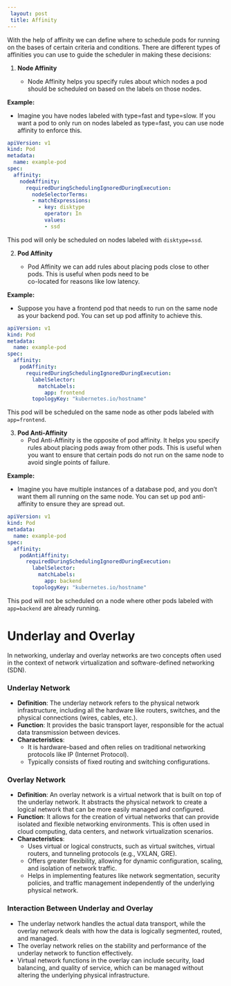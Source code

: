 ```yaml
---
 layout: post
 title: Affinity
---
```

 
With the help of affinity we can define where to schedule pods for running on the bases of certain criteria and conditions. There are different types of affinities you can use to guide the scheduler in making these decisions:


1. **Node Affinity**
        
   - Node Affinity helps you specify rules about which nodes a pod should be scheduled on based on the labels 
     on those nodes.

**Example:**
 
- Imagine you have nodes labeled with type=fast and type=slow. If you want a pod to only run on nodes labeled as 
  type=fast, you can use node affinity to enforce this.

```yaml
apiVersion: v1
kind: Pod
metadata:
  name: example-pod
spec:
  affinity:
    nodeAffinity:
      requiredDuringSchedulingIgnoredDuringExecution:
        nodeSelectorTerms:
        - matchExpressions:
          - key: disktype
            operator: In
            values:
            - ssd
```
This pod will only be scheduled on nodes labeled with `disktype=ssd`.


2. **Pod Affinity**

   - Pod Affinity we can add rules about placing pods close to other pods. This is useful when pods need to be  
     co-located for reasons like low latency.

**Example:**
     
- Suppose you have a frontend pod that needs to run on the same node as your backend pod. You can set up pod 
  affinity to achieve this.

```yaml
apiVersion: v1
kind: Pod
metadata:
  name: example-pod
spec:
  affinity:
    podAffinity:
      requiredDuringSchedulingIgnoredDuringExecution:
        labelSelector:
          matchLabels:
            app: frontend
        topologyKey: "kubernetes.io/hostname"
```
This pod will be scheduled on the same node as other pods labeled with `app=frontend`.

3. **Pod Anti-Affinity**
   - Pod Anti-Affinity is the opposite of pod affinity. It helps you specify rules about placing pods away from 
     other pods. This is useful when you want to ensure that certain pods do not run on the same node to avoid single points of failure.

**Example:**
- Imagine you have multiple instances of a database pod, and you don’t want them all running on the same node.
  You can set up pod anti-affinity to ensure they are spread out.

```yaml
apiVersion: v1
kind: Pod
metadata:
  name: example-pod
spec:
  affinity:
    podAntiAffinity:
      requiredDuringSchedulingIgnoredDuringExecution:
        labelSelector:
          matchLabels:
            app: backend
        topologyKey: "kubernetes.io/hostname"
```
This pod will not be scheduled on a node where other pods labeled with `app=backend` are already running.


# Underlay and Overlay 

In networking, underlay and overlay networks are two concepts often used in the context of network virtualization and software-defined networking (SDN).

### Underlay Network
- **Definition**: The underlay network refers to the physical network infrastructure, including all the hardware 
                  like routers, switches, and the physical connections (wires, cables, etc.).
- **Function**: It provides the basic transport layer, responsible for the actual data transmission between devices.
- **Characteristics**:
  - It is hardware-based and often relies on traditional networking protocols like IP (Internet Protocol).
  - Typically consists of fixed routing and switching configurations.

### Overlay Network
- **Definition**: An overlay network is a virtual network that is built on top of the underlay network. It abstracts 
                  the physical network to create a logical network that can be more easily managed and configured.
- **Function**: It allows for the creation of virtual networks that can provide isolated and flexible networking 
                environments. This is often used in cloud computing, data centers, and network virtualization scenarios.
- **Characteristics**:
  - Uses virtual or logical constructs, such as virtual switches, virtual routers, and tunneling protocols (e.g., VXLAN, GRE).
  - Offers greater flexibility, allowing for dynamic configuration, scaling, and isolation of network traffic.
  - Helps in implementing features like network segmentation, security policies, and traffic management independently of the underlying physical network.

### Interaction Between Underlay and Overlay
- The underlay network handles the actual data transport, while the overlay network deals with how the data is 
  logically segmented, routed, and managed.
- The overlay network relies on the stability and performance of the underlay network to function effectively.
- Virtual network functions in the overlay can include security, load balancing, and quality of service, which can 
  be managed without altering the underlying physical infrastructure.

